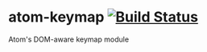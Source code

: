 # atom-keymap [![Build Status](https://travis-ci.org/atom/atom-keymap.svg?branch=master)](https://travis-ci.org/atom/atom-keymap)

Atom's DOM-aware keymap module
